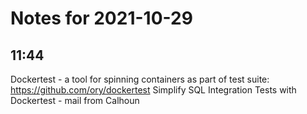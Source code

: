 # Notes for 2021-10-29

## 11:44

Dockertest - a tool for spinning containers as part of test suite:
https://github.com/ory/dockertest
Simplify SQL Integration Tests with Dockertest - mail from Calhoun
